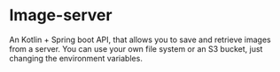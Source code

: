 # Image-server
An Kotlin + Spring boot API, that allows you to save and retrieve images from a server. You can use your own file system or an S3 bucket, just changing the environment variables.
